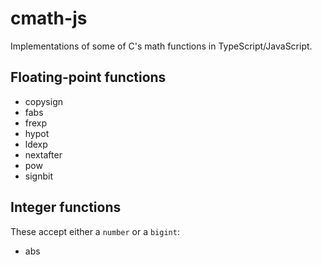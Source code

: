 # cmath-js
Implementations of some of C's math functions in TypeScript/JavaScript.

## Floating-point functions 
- copysign
- fabs
- frexp
- hypot
- ldexp
- nextafter
- pow
- signbit

## Integer functions
These accept either a `number` or a `bigint`:
- abs
